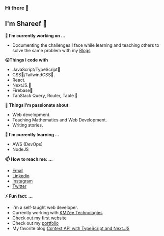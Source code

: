 ### Hi there 👋

<!--
**shareef99/shareef99** is a ✨ _special_ ✨ repository because its `README.md` (this file) appears on your GitHub profile.

Here are some ideas to get you started:

- 🔭 I’m currently working on ...
- 🌱 I’m currently learning ...
- 👯 I’m looking to collaborate on ...
- 🤔 I’m looking for help with ...
- 💬 Ask me about ...
- 📫 How to reach me: ...
- 😄 Pronouns: ...
- ⚡ Fun fact: ...
-->
## I'm Shareef :boy:
**🔭 I’m currently working on ...**
- Documenting the challenges I face while learning and teaching others to solve the same problem with my [Blogs](https://dev.to/shareef)

**:stuck_out_tongue:Things I code with**
- JavaScript/TypeScript:sparkling_heart:
- CSS🤪/TailwindCSS:sparkling_heart:.
- React.
- NextJS.:sparkling_heart:
- Firebase:sparkling_heart:
- TanStack Query, Router, Table :sparkling_heart:

**:muscle: Things I'm passionate about**
- Web development.
- Teaching Mathematics and Web Development.
- Writing stories.

**🌱 I’m currently learning ...**
- AWS (DevOps)
- NodeJS

**📫 How to reach me: ...**
- [Email](mailto:nadeemshareef934@gmail.com)
- [Linkedin](https://www.linkedin.com/in/nadeem-shareef-7a8394182/)
- [Instagram](https://www.instagram.com/shareefbhai_/)
- [Twitter](https://twitter.com/shareefBhai99)

**⚡ Fun fact: ...**
- I'm a self-taught web developer.
- Currently working with [KMZee Technologies](kmzee.tech)
- Check out my [first website](https://shareef99.github.io/myFirstWebpage/)
- Check out my [portfolio](https://portfolio.shareef.vercel.app/)
- My favorite blog [Context API with TypeScript and Next.JS](https://dev.to/shareef/context-api-with-typescript-and-next-js-2m25/)
